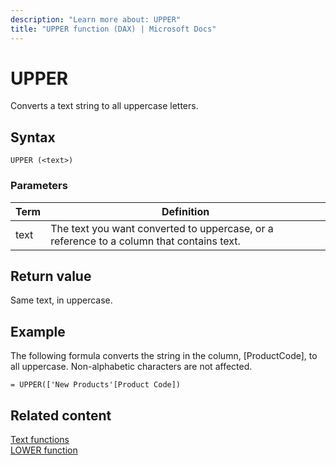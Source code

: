 ```yaml
---
description: "Learn more about: UPPER"
title: "UPPER function (DAX) | Microsoft Docs"
---
```

# UPPER

Converts a text string to all uppercase letters.  
  
## Syntax  
  
```dax
UPPER (<text>)  
```
  
### Parameters  
  
|Term|Definition|  
|--------|--------------|  
|text|The text you want converted to uppercase, or a reference to a column that contains text.|  
  
## Return value

Same text, in uppercase.  
  
## Example

The following formula converts the string in the column, [ProductCode], to all uppercase. Non-alphabetic characters are not affected.  
  
```dax
= UPPER(['New Products'[Product Code])  
```
  
## Related content

[Text functions](text-functions-dax.md)  
[LOWER function](lower-function-dax.md)  
